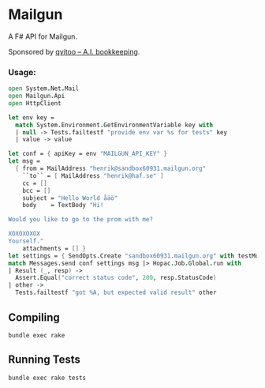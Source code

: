 # Mailgun

A F# API for Mailgun.

Sponsored by
[qvitoo – A.I. bookkeeping](https://qvitoo.com/?utm_source=github&utm_campaign=repos).

### Usage:

``` fsharp
open System.Net.Mail
open Mailgun.Api
open HttpClient

let env key =
  match System.Environment.GetEnvironmentVariable key with
  | null -> Tests.failtestf "provide env var %s for tests" key
  | value -> value

let conf = { apiKey = env "MAILGUN_API_KEY" }
let msg =
  { from = MailAddress "henrik@sandbox60931.mailgun.org"
    ``to`` = [ MailAddress "henrik@haf.se" ]
    cc = []
    bcc = []
    subject = "Hello World åäö"
    body    = TextBody "Hi!

Would you like to go to the prom with me?

XOXOXOXOX
Yourself."
    attachments = [] }
let settings = { SendOpts.Create "sandbox60931.mailgun.org" with testMode = true }
match Messages.send conf settings msg |> Hopac.Job.Global.run with
| Result (_, resp) ->
  Assert.Equal("correct status code", 200, resp.StatusCode)
| other ->
  Tests.failtestf "got %A, but expected valid result" other
```

## Compiling

`bundle exec rake`

## Running Tests

`bundle exec rake tests`
